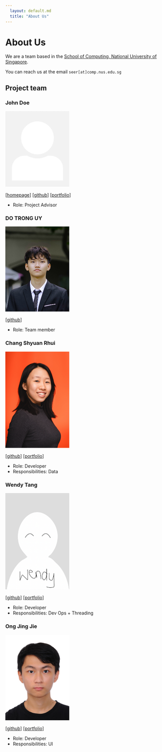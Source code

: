 ```yaml
---
  layout: default.md
  title: "About Us"
---
```


# About Us

We are a team based in the [School of Computing, National University of Singapore](http://www.comp.nus.edu.sg).

You can reach us at the email `seer[at]comp.nus.edu.sg`

## Project team

### John Doe

<img src="images/johndoe.png" width="200px">

[[homepage](http://www.comp.nus.edu.sg/~damithch)]
[[github](https://github.com/johndoe)]
[[portfolio](team/johndoe.md)]

- Role: Project Advisor

### DO TRONG UY

<img src="images/uylulu.png" width="200px">

[[github](http://github.com/uylulu)]

- Role: Team member

### Chang Shyuan Rhui

<img src="images/csrhui.png" width="200px">

[[github](http://github.com/csrhui)]
[[portfolio](team/johndoe.md)]

- Role: Developer
- Responsibilities: Data

### Wendy Tang

<img src="images/wenn5055.png" width="200px">

[[github](http://github.com/wenn5055)]
[[portfolio](team/johndoe.md)]

- Role: Developer
- Responsibilities: Dev Ops + Threading

### Ong Jing Jie

<img src="images/schpeider.png" width="200px">

[[github](http://github.com/schpeider)]
[[portfolio](team/johndoe.md)]

- Role: Developer
- Responsibilities: UI
